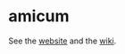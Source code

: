 # amicum

See the [website](https://picoknow.github.io/amicum/) and the [wiki](https://github.com/picoknow/amicum/wiki).
